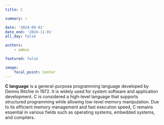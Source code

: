 ```yaml
---
title: C

summary: ⭐️

date: '2024-09-01'
date_end: '2024-11-01'
all_day: false

authors:
    - admin

featured: false

image:
    focal_point: Center
---
```

**C language** is a general-purpose programming language developed by Dennis Ritchie in 1972. It is widely used for system software and application development. C is considered a high-level language that supports structured programming while allowing low-level memory manipulation. Due to its efficient memory management and fast execution speed, C remains essential in various fields such as operating systems, embedded systems, and compilers.